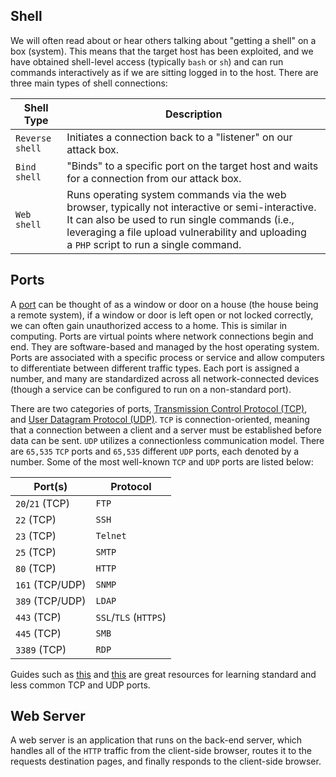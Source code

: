 ## Shell
We will often read about or hear others talking about "getting a shell" on a box (system). This means that the target host has been exploited, and we have obtained shell-level access (typically `bash` or `sh`) and can run commands interactively as if we are sitting logged in to the host.
There are three main types of shell connections:

| **Shell Type**  | **Description**                                                                                                                                                                                                                                   |
| --------------- | ------------------------------------------------------------------------------------------------------------------------------------------------------------------------------------------------------------------------------------------------- |
| `Reverse shell` | Initiates a connection back to a "listener" on our attack box.                                                                                                                                                                                    |
| `Bind shell`    | "Binds" to a specific port on the target host and waits for a connection from our attack box.                                                                                                                                                     |
| `Web shell`     | Runs operating system commands via the web browser, typically not interactive or semi-interactive. It can also be used to run single commands (i.e., leveraging a file upload vulnerability and uploading a `PHP` script to run a single command. |

## Ports
A [port](https://en.wikipedia.org/wiki/Port_(computer_networking)) can be thought of as a window or door on a house (the house being a remote system), if a window or door is left open or not locked correctly, we can often gain unauthorized access to a home. This is similar in computing. Ports are virtual points where network connections begin and end. They are software-based and managed by the host operating system. Ports are associated with a specific process or service and allow computers to differentiate between different traffic types. Each port is assigned a number, and many are standardized across all network-connected devices (though a service can be configured to run on a non-standard port).

There are two categories of ports, [Transmission Control Protocol (TCP)](https://en.wikipedia.org/wiki/Transmission_Control_Protocol), and [User Datagram Protocol (UDP)](https://en.wikipedia.org/wiki/User_Datagram_Protocol).  `TCP` is connection-oriented, meaning that a connection between a client and a server must be established before data can be sent. `UDP` utilizes a connectionless communication model.
There are `65,535` `TCP` ports and `65,535` different `UDP` ports, each denoted by a number. Some of the most well-known `TCP` and `UDP` ports are listed below:

|Port(s)|Protocol|
|---|---|
|`20`/`21` (TCP)|`FTP`|
|`22` (TCP)|`SSH`|
|`23` (TCP)|`Telnet`|
|`25` (TCP)|`SMTP`|
|`80` (TCP)|`HTTP`|
|`161` (TCP/UDP)|`SNMP`|
|`389` (TCP/UDP)|`LDAP`|
|`443` (TCP)|`SSL`/`TLS` (`HTTPS`)|
|`445` (TCP)|`SMB`|
|`3389` (TCP)|`RDP`|
Guides such as [this](https://www.stationx.net/common-ports-cheat-sheet/) and [this](https://web.archive.org/web/20240315102711/https://packetlife.net/media/library/23/common-ports.pdf) are great resources for learning standard and less common TCP and UDP ports.

## Web Server
A web server is an application that runs on the back-end server, which handles all of the `HTTP` traffic from the client-side browser, routes it to the requests destination pages, and finally responds to the client-side browser.
